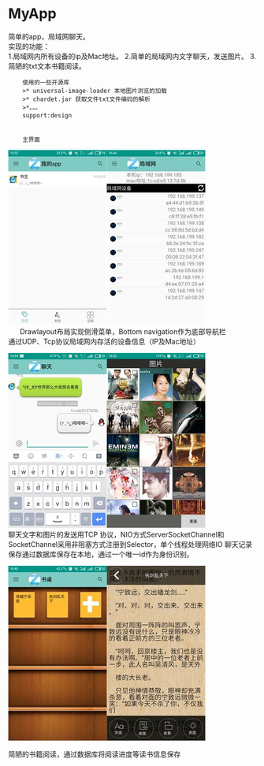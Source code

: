 # MyApp
简单的app，局域网聊天。
<br>
实现的功能：<br>
        1.局域网内所有设备的ip及Mac地址。
        2.简单的局域网内文字聊天，发送图片。
        3.简陋的txt文本书籍阅读。

        使用的一些开源库
        >* universal-image-loader 本地图片浏览的加载
        >* chardet.jar 获取文件txt文件编码的解析
        >*。。。
        support:design


        主界面
![1](pic/p2.jpg)![1](pic/p3.jpg)<br>
        Drawlayout布局实现侧滑菜单，Bottom navigation作为底部导航栏<br>
通过UDP、Tcp协议局域网内存活的设备信息（IP及Mac地址）<br>
        
![1](pic/p1.jpg)![1](pic/p6.jpg)<br>
聊天文字和图片的发送用TCP 协议，NIO方式ServerSocketChannel和SocketChannel采用非阻塞方式注册到Selector，单个线程处理网络IO
聊天记录保存通过数据库保存在本地，通过一个唯一id作为身份识别。<br>

 ![1](pic/p4.jpg)![1](pic/p5.jpg)<br>
        
简陋的书籍阅读，通过数据库将阅读进度等读书信息保存



